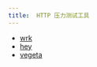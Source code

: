 ```yaml
---
title:  HTTP 压力测试工具
---
```

- [wrk](https://github.com/wg/wrk)
- [hey](https://github.com/rakyll/hey)
- [vegeta](https://github.com/tsenart/vegeta)
